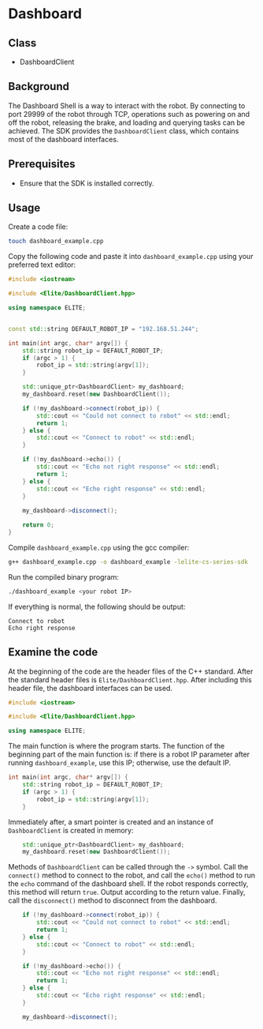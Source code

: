 # Dashboard

## Class
- DashboardClient

## Background
The Dashboard Shell is a way to interact with the robot. By connecting to port 29999 of the robot through TCP, operations such as powering on and off the robot, releasing the brake, and loading and querying tasks can be achieved. The SDK provides the `DashboardClient` class, which contains most of the dashboard interfaces.

## Prerequisites
- Ensure that the SDK is installed correctly.

## Usage

Create a code file:
```bash
touch dashboard_example.cpp
```

Copy the following code and paste it into `dashboard_example.cpp` using your preferred text editor:

```cpp
#include <iostream>

#include <Elite/DashboardClient.hpp>

using namespace ELITE;


const std::string DEFAULT_ROBOT_IP = "192.168.51.244";

int main(int argc, char* argv[]) {
    std::string robot_ip = DEFAULT_ROBOT_IP;
    if (argc > 1) {
        robot_ip = std::string(argv[1]);
    }

    std::unique_ptr<DashboardClient> my_dashboard;
    my_dashboard.reset(new DashboardClient());

    if (!my_dashboard->connect(robot_ip)) {
        std::cout << "Could not connect to robot" << std::endl;
        return 1;
    } else {
        std::cout << "Connect to robot" << std::endl;
    }

    if (!my_dashboard->echo()) {
        std::cout << "Echo not right response" << std::endl;
        return 1;
    } else {
        std::cout << "Echo right response" << std::endl;
    }
    
    my_dashboard->disconnect();

    return 0;
}
```

Compile `dashboard_example.cpp` using the gcc compiler:
```bash
g++ dashboard_example.cpp -o dashboard_example -lelite-cs-series-sdk
```

Run the compiled binary program:
```bash
./dashboard_example <your robot IP>
```

If everything is normal, the following should be output:
```
Connect to robot
Echo right response
```

## Examine the code

At the beginning of the code are the header files of the C++ standard. After the standard header files is `Elite/DashboardClient.hpp`. After including this header file, the dashboard interfaces can be used.
```cpp
#include <iostream>

#include <Elite/DashboardClient.hpp>

using namespace ELITE;
```

The main function is where the program starts. The function of the beginning part of the main function is: if there is a robot IP parameter after running `dashboard_example`, use this IP; otherwise, use the default IP.

```cpp
int main(int argc, char* argv[]) {
    std::string robot_ip = DEFAULT_ROBOT_IP;
    if (argc > 1) {
        robot_ip = std::string(argv[1]);
    }
```

Immediately after, a smart pointer is created and an instance of `DashboardClient` is created in memory:
```cpp
    std::unique_ptr<DashboardClient> my_dashboard;
    my_dashboard.reset(new DashboardClient());
```

Methods of `DashboardClient` can be called through the `->` symbol. Call the `connect()` method to connect to the robot, and call the `echo()` method to run the `echo` command of the dashboard shell. If the robot responds correctly, this method will return `true`. Output according to the return value. Finally, call the `disconnect()` method to disconnect from the dashboard.

```cpp
    if (!my_dashboard->connect(robot_ip)) {
        std::cout << "Could not connect to robot" << std::endl;
        return 1;
    } else {
        std::cout << "Connect to robot" << std::endl;
    }

    if (!my_dashboard->echo()) {
        std::cout << "Echo not right response" << std::endl;
        return 1;
    } else {
        std::cout << "Echo right response" << std::endl;
    }

    my_dashboard->disconnect();
```